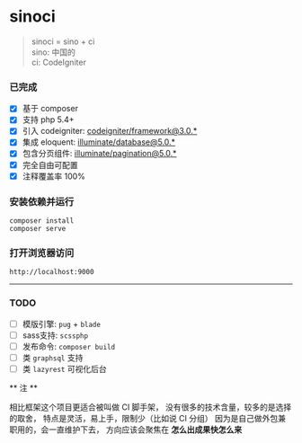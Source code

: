 sinoci
===

> sinoci = sino + ci  
> sino: 中国的  
> ci: CodeIgniter

### 已完成

- [x] 基于 composer
- [x] 支持 php 5.4+
- [x] 引入 codeigniter: [codeigniter/framework@3.0.*](https://packagist.org/packages/codeigniter/framework#v3.0.6)
- [x] 集成 eloquent: [illuminate/database@5.0.*](https://packagist.org/packages/illuminate/database#v5.0.33)
- [x] 包含分页组件: [illuminate/pagination@5.0.*](https://packagist.org/packages/illuminate/pagination#v5.0.33)
- [x] 完全自由可配置
- [x] 注释覆盖率 100%

### 安装依赖并运行

```
composer install
composer serve
```

### 打开浏览器访问

```
http://localhost:9000
```

---

### TODO

- [ ] 模版引擎: `pug` + `blade`
- [ ] sass支持: `scssphp`
- [ ] 发布命令: `composer build`
- [ ] 类 `graphsql` 支持
- [ ] 类 `lazyrest` 可视化后台

** 注 **

相比框架这个项目更适合被叫做 CI 脚手架，
没有很多的技术含量，较多的是选择的取舍，
特点是灵活，易上手，限制少（比如说 CI 分组）
因为是自己做外包兼职用的，会一直维护下去，
方向应该会聚焦在 **怎么出成果快怎么来**
